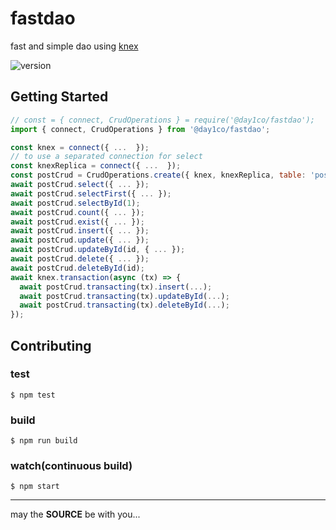 # fastdao

fast and simple dao using [knex](http://knexjs.org/)

![version](https://img.shields.io/github/package-json/v/day1co/fastdao)

## Getting Started

```js
// const = { connect, CrudOperations } = require('@day1co/fastdao');
import { connect, CrudOperations } from '@day1co/fastdao';

const knex = connect({ ...  });
// to use a separated connection for select
const knexReplica = connect({ ...  });
const postCrud = CrudOperations.create({ knex, knexReplica, table: 'post' });
await postCrud.select({ ... });
await postCrud.selectFirst({ ... });
await postCrud.selectById(1);
await postCrud.count({ ... });
await postCrud.exist({ ... });
await postCrud.insert({ ... });
await postCrud.update({ ... });
await postCrud.updateById(id, { ... });
await postCrud.delete({ ... });
await postCrud.deleteById(id);
await knex.transaction(async (tx) => {
  await postCrud.transacting(tx).insert(...);
  await postCrud.transacting(tx).updateById(...);
  await postCrud.transacting(tx).deleteById(...);
});
```

## Contributing

### test

```console
$ npm test
```

### build

```console
$ npm run build
```

### watch(continuous build)

```console
$ npm start
```

---
may the **SOURCE** be with you...
